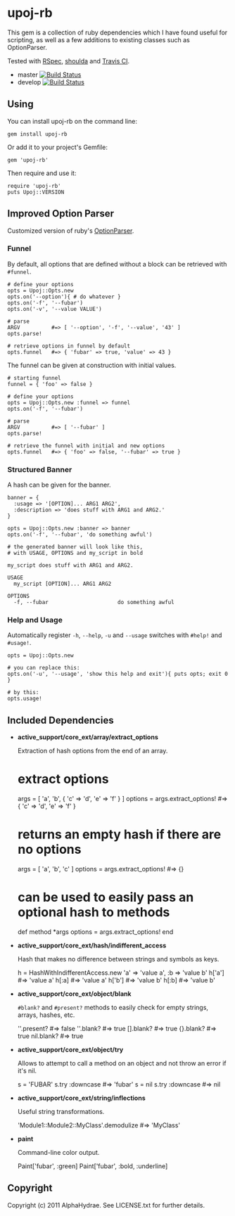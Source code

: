 # upoj-rb

This gem is a collection of ruby dependencies which I have found useful
for scripting, as well as a few additions to existing classes such as
OptionParser.

Tested with <a href="https://www.relishapp.com/rspec">RSpec</a>, <a href="https://github.com/thoughtbot/shoulda">shoulda</a> and <a href="http://travis-ci.org/#!/AlphaHydrae/upoj-rb">Travis CI</a>.

* master [![Build Status](https://secure.travis-ci.org/AlphaHydrae/upoj-rb.png?branch=master)](http://travis-ci.org/AlphaHydrae/upoj-rb)
* develop [![Build Status](https://secure.travis-ci.org/AlphaHydrae/upoj-rb.png?branch=develop)](http://travis-ci.org/AlphaHydrae/upoj-rb)

## Using

You can install upoj-rb on the command line:

    gem install upoj-rb

Or add it to your project's Gemfile:

    gem 'upoj-rb'

Then require and use it:

    require 'upoj-rb'
    puts Upoj::VERSION

## Improved Option Parser

Customized version of ruby's [OptionParser](http://ruby-doc.org/stdlib/libdoc/optparse/rdoc/classes/OptionParser.html).

### Funnel

By default, all options that are defined without a block can
be retrieved with `#funnel`.

    # define your options
    opts = Upoj::Opts.new
    opts.on('--option'){ # do whatever }
    opts.on('-f', '--fubar')
    opts.on('-v', '--value VALUE')

    # parse
    ARGV          #=> [ '--option', '-f', '--value', '43' ]
    opts.parse!

    # retrieve options in funnel by default
    opts.funnel   #=> { 'fubar' => true, 'value' => 43 }

The funnel can be given at construction with initial values.

    # starting funnel
    funnel = { 'foo' => false }

    # define your options
    opts = Upoj::Opts.new :funnel => funnel
    opts.on('-f', '--fubar')

    # parse
    ARGV          #=> [ '--fubar' ]
    opts.parse!

    # retrieve the funnel with initial and new options
    opts.funnel   #=> { 'foo' => false, '--fubar' => true }

### Structured Banner

A hash can be given for the banner.

    banner = {
      :usage => '[OPTION]... ARG1 ARG2',
      :description => 'does stuff with ARG1 and ARG2.'
    }

    opts = Upoj::Opts.new :banner => banner
    opts.on('-f', '--fubar', 'do something awful')
    
    # the generated banner will look like this,
    # with USAGE, OPTIONS and my_script in bold

    my_script does stuff with ARG1 and ARG2.

    USAGE
      my_script [OPTION]... ARG1 ARG2

    OPTIONS
      -f, --fubar                      do something awful

### Help and Usage

Automatically register `-h`, `--help`, `-u` and `--usage` switches
with `#help!` and `#usage!`.

    opts = Upoj::Opts.new

    # you can replace this:
    opts.on('-u', '--usage', 'show this help and exit'){ puts opts; exit 0 }

    # by this:
    opts.usage!

## Included Dependencies

* __active_support/core_ext/array/extract_options__

  Extraction of hash options from the end of an array.

    # extract options
    args = [ 'a', 'b', { 'c' => 'd', 'e' => 'f' } ]
    options = args.extract_options!   #=> { 'c' => 'd', 'e' => 'f' }

    # returns an empty hash if there are no options
    args = [ 'a', 'b', 'c' ]
    options = args.extract_options!   #=> {}

    # can be used to easily pass an optional hash to methods
    def method *args
      options = args.extract_options!
    end

* __active_support/core_ext/hash/indifferent_access__

  Hash that makes no difference between strings and
  symbols as keys.

    h = HashWithIndifferentAccess.new 'a' => 'value a', :b => 'value b'
    h['a']    #=> 'value a'
    h[:a]     #=> 'value a'
    h['b']    #=> 'value b'
    h[:b]     #=> 'value b'

* __active_support/core_ext/object/blank__

  `#blank?` and `#present?` methods to easily check
  for empty strings, arrays, hashes, etc.

    ''.present?    #=> false
    ''.blank?      #=> true
    [].blank?      #=> true
    {}.blank?      #=> true
    nil.blank?     #=> true

* __active_support/core_ext/object/try__

  Allows to attempt to call a method on an object
  and not throw an error if it's nil.

    s = 'FUBAR'
    s.try :downcase   #=> 'fubar'
    s = nil
    s.try :downcase   #=> nil

* __active_support/core_ext/string/inflections__

  Useful string transformations.

    'Module1::Module2::MyClass'.demodulize   #=> 'MyClass'

* __paint__

  Command-line color output.

    Paint['fubar', :green]
    Paint['fubar', :bold, :underline]

## Copyright

Copyright (c) 2011 AlphaHydrae. See LICENSE.txt for
further details.

